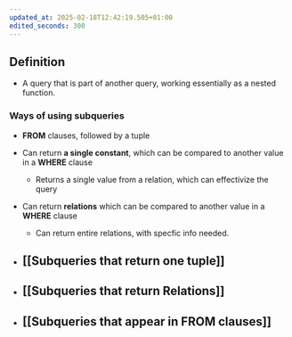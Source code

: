 ```yaml
---
updated_at: 2025-02-18T12:42:19.505+01:00
edited_seconds: 300
---
```

## Definition
- A query that is part of another query, working essentially as a nested function.
### Ways of using subqueries
- **FROM** clauses, followed by a tuple
- Can return **a single constant**, which can be compared to another value in a **WHERE** clause
	- Returns a single value from a relation, which can effectivize the query
- Can return **relations** which can be compared to another value in a **WHERE** clause
	- Can return entire relations, with specfic info needed.

- ## [[Subqueries that return one tuple]]
- ## [[Subqueries that return Relations]]
- ## [[Subqueries that appear in FROM clauses]]
